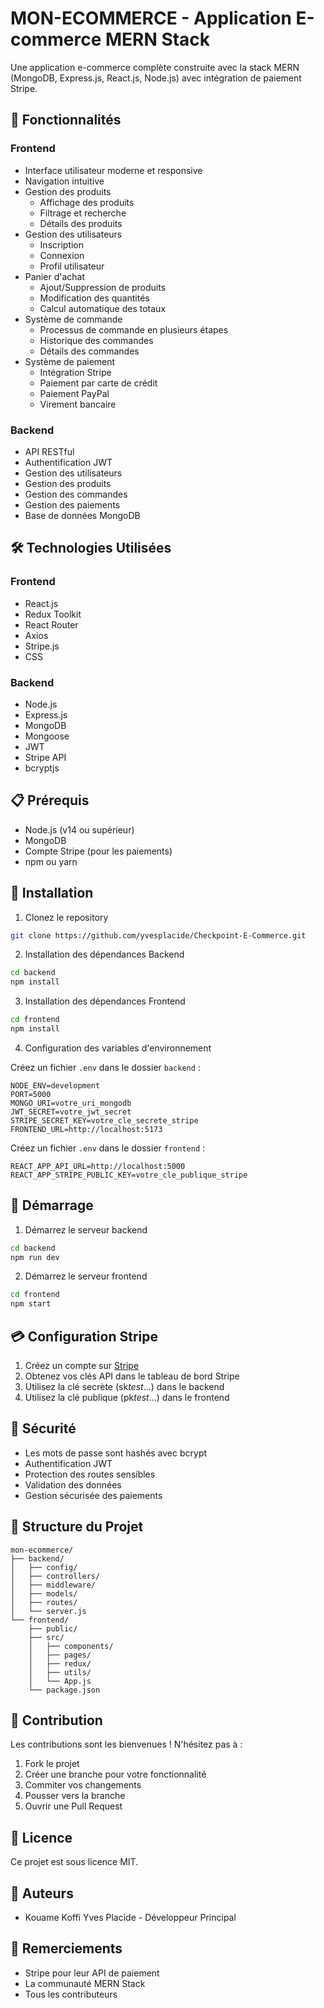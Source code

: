 # MON-ECOMMERCE - Application E-commerce MERN Stack

Une application e-commerce complète construite avec la stack MERN (MongoDB, Express.js, React.js, Node.js) avec intégration de paiement Stripe.

## 🚀 Fonctionnalités

### Frontend

- Interface utilisateur moderne et responsive
- Navigation intuitive
- Gestion des produits
  - Affichage des produits
  - Filtrage et recherche
  - Détails des produits
- Gestion des utilisateurs
  - Inscription
  - Connexion
  - Profil utilisateur
- Panier d'achat
  - Ajout/Suppression de produits
  - Modification des quantités
  - Calcul automatique des totaux
- Système de commande
  - Processus de commande en plusieurs étapes
  - Historique des commandes
  - Détails des commandes
- Système de paiement
  - Intégration Stripe
  - Paiement par carte de crédit
  - Paiement PayPal
  - Virement bancaire

### Backend

- API RESTful
- Authentification JWT
- Gestion des utilisateurs
- Gestion des produits
- Gestion des commandes
- Gestion des paiements
- Base de données MongoDB

## 🛠️ Technologies Utilisées

### Frontend

- React.js
- Redux Toolkit
- React Router
- Axios
- Stripe.js
- CSS

### Backend

- Node.js
- Express.js
- MongoDB
- Mongoose
- JWT
- Stripe API
- bcryptjs

## 📋 Prérequis

- Node.js (v14 ou supérieur)
- MongoDB
- Compte Stripe (pour les paiements)
- npm ou yarn

## 🔧 Installation

1. Clonez le repository

```bash
git clone https://github.com/yvesplacide/Checkpoint-E-Commerce.git
```

2. Installation des dépendances Backend

```bash
cd backend
npm install
```

3. Installation des dépendances Frontend

```bash
cd frontend
npm install
```

4. Configuration des variables d'environnement

Créez un fichier `.env` dans le dossier `backend` :

```env
NODE_ENV=development
PORT=5000
MONGO_URI=votre_uri_mongodb
JWT_SECRET=votre_jwt_secret
STRIPE_SECRET_KEY=votre_cle_secrete_stripe
FRONTEND_URL=http://localhost:5173
```

Créez un fichier `.env` dans le dossier `frontend` :

```env
REACT_APP_API_URL=http://localhost:5000
REACT_APP_STRIPE_PUBLIC_KEY=votre_cle_publique_stripe
```

## 🚀 Démarrage

1. Démarrez le serveur backend

```bash
cd backend
npm run dev
```

2. Démarrez le serveur frontend

```bash
cd frontend
npm start
```

## 💳 Configuration Stripe

1. Créez un compte sur [Stripe](https://stripe.com)
2. Obtenez vos clés API dans le tableau de bord Stripe
3. Utilisez la clé secrète (sk*test*...) dans le backend
4. Utilisez la clé publique (pk*test*...) dans le frontend

## 🔐 Sécurité

- Les mots de passe sont hashés avec bcrypt
- Authentification JWT
- Protection des routes sensibles
- Validation des données
- Gestion sécurisée des paiements

## 📝 Structure du Projet

```
mon-ecommerce/
├── backend/
│   ├── config/
│   ├── controllers/
│   ├── middleware/
│   ├── models/
│   ├── routes/
│   └── server.js
└── frontend/
    ├── public/
    ├── src/
    │   ├── components/
    │   ├── pages/
    │   ├── redux/
    │   ├── utils/
    │   └── App.js
    └── package.json
```

## 🤝 Contribution

Les contributions sont les bienvenues ! N'hésitez pas à :

1. Fork le projet
2. Créer une branche pour votre fonctionnalité
3. Commiter vos changements
4. Pousser vers la branche
5. Ouvrir une Pull Request

## 📄 Licence

Ce projet est sous licence MIT.

## 👥 Auteurs

- Kouame Koffi Yves Placide - Développeur Principal

## 🙏 Remerciements

- Stripe pour leur API de paiement
- La communauté MERN Stack
- Tous les contributeurs
